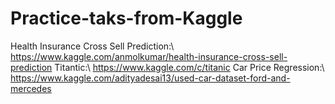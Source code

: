# Practice-taks-from-Kaggle
Health Insurance Cross Sell Prediction:\\
https://www.kaggle.com/anmolkumar/health-insurance-cross-sell-prediction
Titantic:\\
https://www.kaggle.com/c/titanic
Car Price Regression:\\
https://www.kaggle.com/adityadesai13/used-car-dataset-ford-and-mercedes
